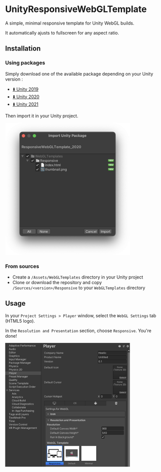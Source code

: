 # UnityResponsiveWebGLTemplate
A simple, minimal responsive template for Unity WebGL builds. 

It automatically ajusts to fullscreen for any aspect ratio. 

## Installation

### Using packages

Simply download one of the available package depending on your Unity version : 
 - [:arrow_down: Unity 2019](Packages/ResponsiveWebGLTemplate_2019.unitypackage?raw=1)
 - [:arrow_down: Unity 2020](Packages/ResponsiveWebGLTemplate_2020.unitypackage?raw=1)
 - [:arrow_down: Unity 2021](Packages/ResponsiveWebGLTemplate_2021.unitypackage?raw=1)

Then import it in your Unity project.

<img src="Readme/import.png" alt="Import Unity Package" width="400">

### From sources

 - Create a `/Assets/WebGLTemplates` directory in your Unity project
 - Clone or download the repository and copy `/Sources/<version>/Responsive` to your `WebGLTemplates` directory

 ## Usage

In your `Project Settings > Player` window, select the `WebGL Settings` tab (HTML5 logo). 

In the `Resolution and Presentation` section, choose `Responsive`. You're done!

<img src="Readme/usage.png" alt="Project Settings" width="400">
